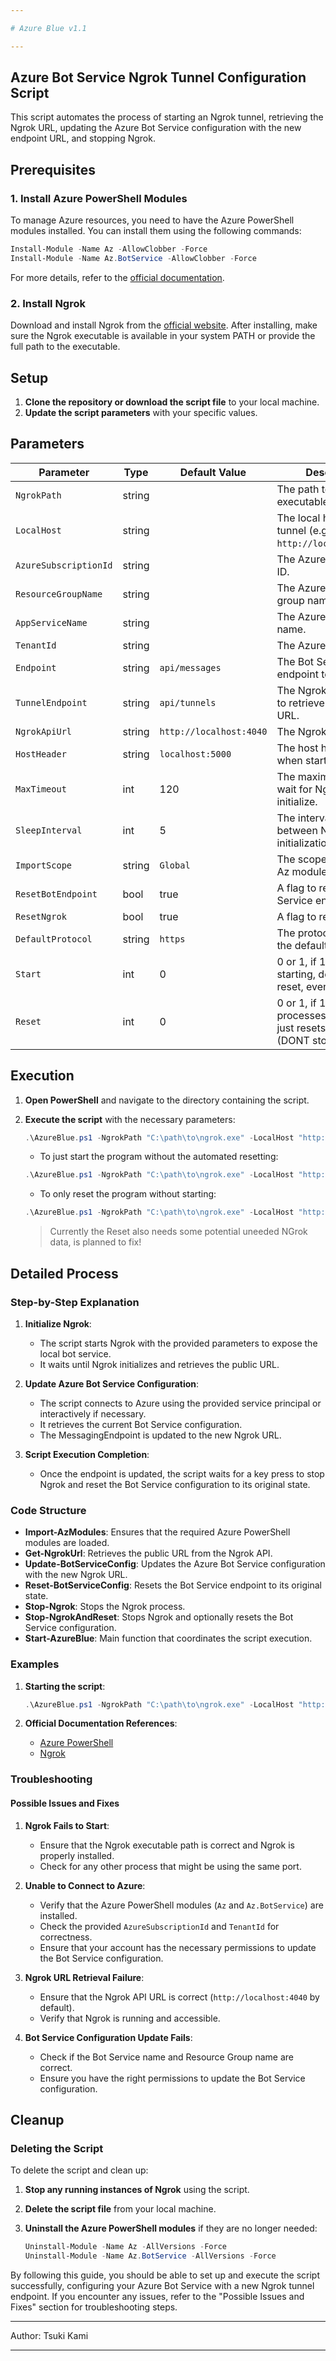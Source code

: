 ```yaml
---

# Azure Blue v1.1

---
```


## Azure Bot Service Ngrok Tunnel Configuration Script

This script automates the process of starting an Ngrok tunnel, retrieving the Ngrok URL, updating the Azure Bot Service configuration with the new endpoint URL, and stopping Ngrok.

## Prerequisites

### 1. Install Azure PowerShell Modules

To manage Azure resources, you need to have the Azure PowerShell modules installed. You can install them using the following commands:

```powershell
Install-Module -Name Az -AllowClobber -Force
Install-Module -Name Az.BotService -AllowClobber -Force
```

For more details, refer to the [official documentation](https://learn.microsoft.com/en-us/powershell/azure/install-azps-windows?view=azps-12.1.0&tabs=powershell&pivots=windows-psgallery).

### 2. Install Ngrok

Download and install Ngrok from the [official website](https://ngrok.com/download). After installing, make sure the Ngrok executable is available in your system PATH or provide the full path to the executable.

## Setup

1. **Clone the repository or download the script file** to your local machine.
2. **Update the script parameters** with your specific values.

## Parameters

| Parameter            | Type      | Default Value         | Description                                                                 |
|----------------------|-----------|-----------------------|-----------------------------------------------------------------------------|
| `NgrokPath`          | string    |                       | The path to the Ngrok executable.                                           |
| `LocalHost`          | string    |                       | The local host URL to tunnel (e.g., `http://localhost:5000`).                |
| `AzureSubscriptionId`| string    |                       | The Azure subscription ID.                                                  |
| `ResourceGroupName`  | string    |                       | The Azure resource group name.                                              |
| `AppServiceName`     | string    |                       | The Azure App Service name.                                                 |
| `TenantId`           | string    |                       | The Azure tenant ID.                                                        |
| `Endpoint`           | string    | `api/messages`        | The Bot Service endpoint to update.                                         |
| `TunnelEndpoint`     | string    | `api/tunnels`         | The Ngrok API endpoint to retrieve the tunnel URL.                          |
| `NgrokApiUrl`        | string    | `http://localhost:4040`| The Ngrok API URL.                                                          |
| `HostHeader`         | string    | `localhost:5000`      | The host header to use when starting Ngrok.                                 |
| `MaxTimeout`         | int       | 120                   | The maximum time to wait for Ngrok to initialize.                           |
| `SleepInterval`      | int       | 5                     | The interval to wait between Ngrok initialization checks.                   |
| `ImportScope`        | string    | `Global`              | The scope to import the Az module.                                          |
| `ResetBotEndpoint`   | bool      | true                  | A flag to reset the Bot Service endpoint.                                   |
| `ResetNgrok`         | bool      | true                  | A flag to reset Ngrok.                                                      |
| `DefaultProtocol`    | string    | `https`               | The protocol to use for the default endpoint.                               |
| `Start`              | int       | 0                     | 0 or 1, if 1 is only starting, dont waits for reset, even on errors        |
| `Reset`              | int       | 0                     | 0 or 1, if 1 dont processes the start and just resets the url in bot (DONT stops Ngrok |

## Execution

1. **Open PowerShell** and navigate to the directory containing the script.
2. **Execute the script** with the necessary parameters:

   ```powershell
   .\AzureBlue.ps1 -NgrokPath "C:\path\to\ngrok.exe" -LocalHost "http://localhost:5000" -AzureSubscriptionId "your-subscription-id" -ResourceGroupName "your-resource-group" -AppServiceName "your-app-service-name" -TenantId "your-tenant-id"
   ```

   - To just start the program without the automated resetting:
   ```powershell
   .\AzureBlue.ps1 -NgrokPath "C:\path\to\ngrok.exe" -LocalHost "http://localhost:5000" -AzureSubscriptionId "your-subscription-id" -ResourceGroupName "your-resource-group" -AppServiceName "your-app-service-name" -TenantId "your-tenant-id -Start 1"
   ```

   - To only reset the program without starting:
   ```powershell
   .\AzureBlue.ps1 -NgrokPath "C:\path\to\ngrok.exe" -LocalHost "http://localhost:5000" -AzureSubscriptionId "your-subscription-id" -ResourceGroupName "your-resource-group" -AppServiceName "your-app-service-name" -TenantId "your-tenant-id -Reset 1"
   ```

   > Currently the Reset also needs some potential uneeded NGrok data, is planned to fix!

## Detailed Process

### Step-by-Step Explanation

1. **Initialize Ngrok**:
    - The script starts Ngrok with the provided parameters to expose the local bot service.
    - It waits until Ngrok initializes and retrieves the public URL.

2. **Update Azure Bot Service Configuration**:
    - The script connects to Azure using the provided service principal or interactively if necessary.
    - It retrieves the current Bot Service configuration.
    - The MessagingEndpoint is updated to the new Ngrok URL.

3. **Script Execution Completion**:
    - Once the endpoint is updated, the script waits for a key press to stop Ngrok and reset the Bot Service configuration to its original state.

### Code Structure

- **Import-AzModules**: Ensures that the required Azure PowerShell modules are loaded.
- **Get-NgrokUrl**: Retrieves the public URL from the Ngrok API.
- **Update-BotServiceConfig**: Updates the Azure Bot Service configuration with the new Ngrok URL.
- **Reset-BotServiceConfig**: Resets the Bot Service endpoint to its original state.
- **Stop-Ngrok**: Stops the Ngrok process.
- **Stop-NgrokAndReset**: Stops Ngrok and optionally resets the Bot Service configuration.
- **Start-AzureBlue**: Main function that coordinates the script execution.

### Examples

1. **Starting the script**:

   ```powershell
   .\AzureBlue.ps1 -NgrokPath "C:\path\to\ngrok.exe" -LocalHost "http://localhost:5000" -AzureSubscriptionId "your-subscription-id" -ResourceGroupName "your-resource-group" -AppServiceName "your-app-service-name" -TenantId "your-tenant-id"
   ```

2. **Official Documentation References**:
    - [Azure PowerShell](https://learn.microsoft.com/en-us/powershell/azure/new-azureps-module-az?view=azps-12.1.0)
    - [Ngrok](https://ngrok.com/docs)

### Troubleshooting

#### Possible Issues and Fixes

1. **Ngrok Fails to Start**:
    - Ensure that the Ngrok executable path is correct and Ngrok is properly installed.
    - Check for any other process that might be using the same port.

2. **Unable to Connect to Azure**:
    - Verify that the Azure PowerShell modules (`Az` and `Az.BotService`) are installed.
    - Check the provided `AzureSubscriptionId` and `TenantId` for correctness.
    - Ensure that your account has the necessary permissions to update the Bot Service configuration.

3. **Ngrok URL Retrieval Failure**:
    - Ensure that the Ngrok API URL is correct (`http://localhost:4040` by default).
    - Verify that Ngrok is running and accessible.

4. **Bot Service Configuration Update Fails**:
    - Check if the Bot Service name and Resource Group name are correct.
    - Ensure you have the right permissions to update the Bot Service configuration.

## Cleanup

### Deleting the Script

To delete the script and clean up:

1. **Stop any running instances of Ngrok** using the script.
2. **Delete the script file** from your local machine.
3. **Uninstall the Azure PowerShell modules** if they are no longer needed:

   ```powershell
   Uninstall-Module -Name Az -AllVersions -Force
   Uninstall-Module -Name Az.BotService -AllVersions -Force
   ```

By following this guide, you should be able to set up and execute the script successfully, configuring your Azure Bot Service with a new Ngrok tunnel endpoint. If you encounter any issues, refer to the "Possible Issues and Fixes" section for troubleshooting steps.

---

Author: Tsuki Kami

---

